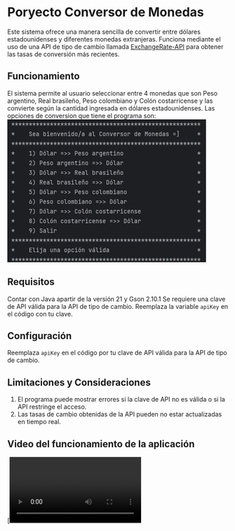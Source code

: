 # Poryecto Conversor de Monedas

Este sistema ofrece una manera sencilla de convertir entre dólares estadounidenses y diferentes monedas extranjeras.
Funciona mediante el uso de una API de tipo de cambio llamada [ExchangeRate-API](https://www.exchangerate-api.com/) para obtener las tasas de conversión más recientes.

## Funcionamiento

El sistema permite al usuario seleccionar entre 4 monedas que son Peso argentino, Real brasileño, Peso colombiano y Colón costarricense y las convierte según la cantidad ingresada en dólares estadounidenses.
Las opciones de conversion que tiene el programa son:
![Menu](https://github.com/KeilinPaniagua/Conversor_De_Monedas/blob/main/Men%C3%BA.png)

## Requisitos

Contar con Java apartir de la versión 21 y Gson 2.10.1
Se requiere una clave de API válida para la API de tipo de cambio. Reemplaza la variable `apiKey` en el código con tu clave.

## Configuración

Reemplaza `apiKey` en el código por tu clave de API válida para la API de tipo de cambio.

## Limitaciones y Consideraciones

1) El programa puede mostrar errores si la clave de API no es válida o si la API restringe el acceso.
2) Las tasas de cambio obtenidas de la API pueden no estar actualizadas en tiempo real.

## Video del funcionamiento de la aplicación
[![Video del funcionamiento de la aplicación](https://github.com/KeilinPaniagua/Conversor_De_Monedas/blob/main/Conversor_De_Monedas.mp4)